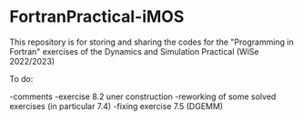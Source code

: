 # FortranPractical-iMOS

This repository is for storing and sharing the codes for the "Programming in Fortran" exercises of the Dynamics and Simulation Practical (WiSe 2022/2023)

To do:

-comments 
-exercise 8.2 uner construction
-reworking of some solved exercises (in particular 7.4)
-fixing exercise 7.5 (DGEMM)
